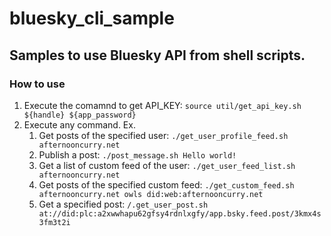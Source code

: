 # bluesky_cli_sample

## Samples to use Bluesky API from shell scripts.

### How to use

1. Execute the comamnd to get API_KEY: `source util/get_api_key.sh ${handle} ${app_password}`
2. Execute any command. Ex.
    1. Get posts of the specified user:  `./get_user_profile_feed.sh afternooncurry.net`
    2. Publish a post:  `./post_message.sh Hello world!`
    3. Get a list of custom feed of the user: `./get_user_feed_list.sh afternooncurry.net`
    4. Get posts of the specified custom feed: `./get_custom_feed.sh afternooncurry.net owls did:web:afternooncurry.net`
    5. Get a specified post: `/.get_user_post.sh at://did:plc:a2xwwhapu62gfsy4rdnlxgfy/app.bsky.feed.post/3kmx4s3fm3t2i`
